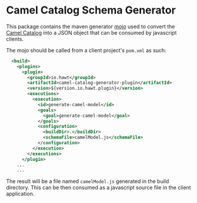 # Camel Catalog Schema Generator

This package contains the maven generator [mojo](https://maven.apache.org/plugin-developers) used to convert the [Camel Catalog](https://camel.apache.org/camel-k/next/architecture/cr/camel-catalog.html) into a JSON object that can be consumed by javascript clients.

The mojo should be called from a client project's `pom.xml` as such:

```xml
  <build>
    <plugins>
      <plugin>
        <groupId>io.hawt</groupId>
        <artifactId>camel-catalog-generator-plugin</artifactId>
        <version>${version.io.hawt.plugin}</version>
        <executions>
          <execution>
            <id>generate-camel-model</id>
            <goals>
              <goal>generate-camel-model</goal>
            </goals>
            <configuration>
              <buildDir>.</buildDir>
              <schemaFile>camelModel.js</schemaFile>
            </configuration>
          </execution>
        </executions>
      </plugin>
    ...
    ...
```

The result will be a file named `camelModel.js` generated in the build directory. This can be then consumed as a javascript source file in the client application.
